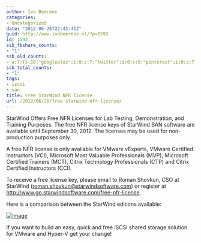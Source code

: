 ```yaml
---
author: Ivo Beerens
categories:
- Uncategorized
date: "2012-06-26T22:43:41Z"
guid: http://www.ivobeerens.nl/?p=1592
id: 1592
ssb_fbshare_counts:
- "1"
ssb_old_counts:
- a:7:{s:10:"googleplus";i:0;s:7:"twitter";i:0;s:9:"pinterest";i:0;s:7:"fbshare";i:1;s:8:"linkedin";i:0;s:6:"reddit";i:0;s:6:"tumblr";i:0;}
ssb_total_counts:
- "1"
tags:
- iscsi
- san
title: Free StarWind NFR license
url: /2012/06/26/free-starwind-nfr-license/
---
```


StarWind Offers Free NFR Licenses for Lab Testing, Demonstration, and Training Purposes. The free NFR license keys of StarWind SAN software are available until September 30, 2012. The licenses may be used for non-production purposes only.

A free NFR license is only available for VMware vExperts, VMware Certified Instructors (VCI), Microsoft Most Valuable Professionals (MVP), Microsoft Certified Trainers (MCT), Citrix Technology Professionals (CTP) and Citrix Certified Instructors (CCI).

To receive a free license key, please email to Roman Shovkun, CSO at StarWind (<roman.shovkun@starwindsoftware.com>) or register at http://www.go.starwindsoftware.com/free-nfr-license.

Here is a comparison between the StarWind editions available:

[![image](http://localhost/wp-content/uploads/2012/06/image_thumb5.png "image")](http://localhost/wp-content/uploads/2012/06/image5.png)

If you want to build an easy, quick and free iSCSI shared storage solution for VMware and Hyper-V get your change!
